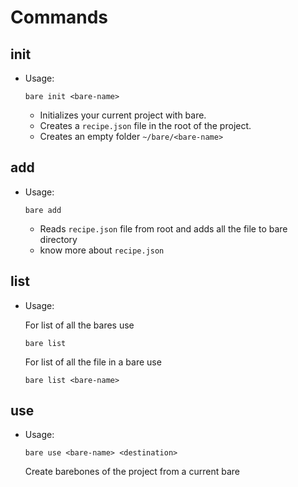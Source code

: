 # Commands

## init
- Usage:
    ```
    bare init <bare-name>
    ```
    - Initializes your current project with bare.
    - Creates a `recipe.json` file in the root of the project.
    - Creates an empty folder `~/bare/<bare-name>`
## add
- Usage:
    ```
    bare add
    ```
    - Reads `recipe.json` file from root and adds all the file to bare directory
    - know more about `recipe.json`
## list
- Usage:
    
    For list of all the bares use
    ```
    bare list
    ```
    For list of all the file in a bare use
    ```
    bare list <bare-name>
    ```
## use
- Usage:

    ```
    bare use <bare-name> <destination>
    ```
    Create barebones of the project from a current bare